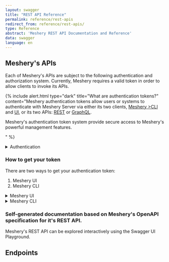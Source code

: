 ```yaml
---
layout: swagger
title: "REST API Reference"
permalink: reference/rest-apis
redirect_from: reference/rest-apis/
type: Reference
abstract: 'Meshery REST API Documentation and Reference'
data: swagger
language: en
---
```

## Meshery's APIs

Each of Meshery's APIs are subject to the following authentication and authorization system.
Currently, Meshery requires a valid token in order to allow clients to invoke its APIs.

{% include alert.html type="dark" title="What are authentication tokens?" content="Meshery authentication tokens allow users or systems to authenticate with Meshery Server via either its two clients, <a href='/reference/mesheryctl'>Meshery >CLI</a> and <a href='/extensibility/api#how-to-get-your-token'>UI</a>, or its two APIs: <a href='/reference/rest-apis'>REST</a> or <a href='/reference/graphql-apis'>GraphQL</a>. <p>Meshery's authentication token system provide secure access to Meshery's powerful management features.</p>" %}

<details>
  <summary>Authentication</summary>
  Requests to any of the API endpoints must be authenticated and include a valid JWT access token in the HTTP headers. Type of authentication is determined by the selected [Provider](#providers). Use of the Local Provider, "None", puts Meshery into single-user mode and does not require authentication.
</details>

### How to get your token

There are two ways to get your authentication token:

1. Meshery UI
2. Meshery CLI

<details>
  <summary>Meshery UI</summary>

Using Meshery UI, you can get a copy of your authentication token by following these steps:

1. Log into Meshery by selecting your identity provider of choice (typically found at  <pre class="codeblock-pre">
  <div class="codeblock">http:\\{meshery-server}:9081/provider</div>
  </pre>)
  <br/>
2. Navigate to your user's avatar in the upper lefthand corner and select "Get Token" from the dropdown of profile section.

</details>

<details>
  <summary>Meshery CLI</summary>
Using Meshery CLI, you can get a copy of your authentication token by executing this command:

- Get your token through [Meshery UI](/extensibility/api#how-to-get-your-token), from the `Get Token` option.

  _Downloading the token_

  <a href="{{ site.baseurl }}/assets/img/token/MesheryTokenUI.png"><img alt="Meshery Dashboard" src="{{ site.baseurl }}/assets/img/token/MesheryTokenUI.png" width="680" height="400"/></a>
  <br/>
  <br/>

- Get your token through **Meshery CLI**.
  <br/>
  To get the token through `mesheryctl` you would have to use the following command. (default "auth.json").
  <br/>
  <pre class="codeblock-pre">
  <div class="codeblock"><div class="clipboardjs">mesheryctl system login</div></div>
  </pre>
  <br />

</details>


### Self-generated documentation based on Meshery's OpenAPI specification for it's REST API.  
Meshery's REST API can be explored interactively using the Swagger UI Playground.

## Endpoints
